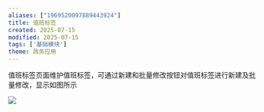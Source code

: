 ```yaml
---
aliases: ["1969520097889443924"]
title: 值班标签
created: 2025-07-15
modified: 2025-07-15
tags: ['基础模块']
theme: 政务应用
---
```


值班标签页面维护值班标签，可通过新建和批量修改按钮对值班标签进行新建及批量修改，显示如图所示

![](539a23ffd37fed5998b55e6206aa5a91.jpg)